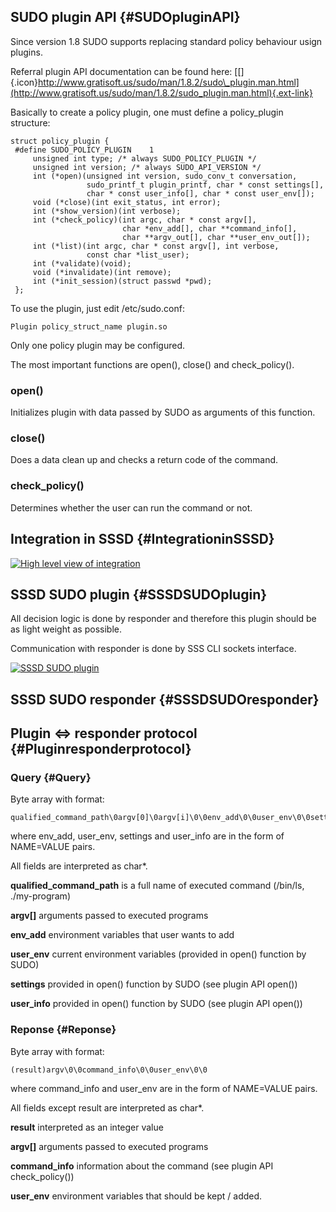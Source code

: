 SUDO plugin API {#SUDOpluginAPI}
---------------

Since version 1.8 SUDO supports replacing standard policy behaviour
usign plugins.

Referral plugin API documentation can be found here:
[[​]{.icon}http://www.gratisoft.us/sudo/man/1.8.2/sudo\_plugin.man.html](http://www.gratisoft.us/sudo/man/1.8.2/sudo_plugin.man.html){.ext-link}

Basically to create a policy plugin, one must define a policy\_plugin
structure:

``` {.wiki}
struct policy_plugin {
 #define SUDO_POLICY_PLUGIN    1
     unsigned int type; /* always SUDO_POLICY_PLUGIN */
     unsigned int version; /* always SUDO_API_VERSION */
     int (*open)(unsigned int version, sudo_conv_t conversation,
                 sudo_printf_t plugin_printf, char * const settings[],
                 char * const user_info[], char * const user_env[]);
     void (*close)(int exit_status, int error);
     int (*show_version)(int verbose);
     int (*check_policy)(int argc, char * const argv[],
                         char *env_add[], char **command_info[],
                         char **argv_out[], char **user_env_out[]);
     int (*list)(int argc, char * const argv[], int verbose,
                 const char *list_user);
     int (*validate)(void);
     void (*invalidate)(int remove);
     int (*init_session)(struct passwd *pwd);
 };
```

To use the plugin, just edit /etc/sudo.conf:

``` {.wiki}
Plugin policy_struct_name plugin.so
```

Only one policy plugin may be configured.

The most important functions are open(), close() and check\_policy().

### open()

Initializes plugin with data passed by SUDO as arguments of this
function.

### close()

Does a data clean up and checks a return code of the command.

### check\_policy()

Determines whether the user can run the command or not.

Integration in SSSD {#IntegrationinSSSD}
-------------------

[![High level view of
integration](https://fedorahosted.org/sssd/raw-attachment/wiki/DesignDocs/SUDOIntegration/sudo_highlevel.jpeg "High level view of integration")](https://fedorahosted.org/sssd/attachment/wiki/DesignDocs/SUDOIntegration/sudo_highlevel.jpeg)

SSSD SUDO plugin {#SSSDSUDOplugin}
----------------

All decision logic is done by responder and therefore this plugin should
be as light weight as possible.

Communication with responder is done by SSS CLI sockets interface.

[![SSSD SUDO
plugin](https://fedorahosted.org/sssd/raw-attachment/wiki/DesignDocs/SUDOIntegration/sudo_plugin.png "SSSD SUDO plugin")](https://fedorahosted.org/sssd/attachment/wiki/DesignDocs/SUDOIntegration/sudo_plugin.png)

SSSD SUDO responder {#SSSDSUDOresponder}
-------------------

Plugin &lt;=&gt; responder protocol {#Pluginresponderprotocol}
-----------------------------------

### Query {#Query}

Byte array with format:

``` {.wiki}
qualified_command_path\0argv[0]\0argv[i]\0\0env_add\0\0user_env\0\0settings\0\0user_info\0\0
```

where env\_add, user\_env, settings and user\_info are in the form of
NAME=VALUE pairs.

All fields are interpreted as char\*.

**qualified\_command\_path** is a full name of executed command
(/bin/ls, ./my-program)

**argv\[\]** arguments passed to executed programs

**env\_add** environment variables that user wants to add

**user\_env** current environment variables (provided in open() function
by SUDO)

**settings** provided in open() function by SUDO (see plugin API open())

**user\_info** provided in open() function by SUDO (see plugin API
open())

### Reponse {#Reponse}

Byte array with format:

``` {.wiki}
(result)argv\0\0command_info\0\0user_env\0\0
```

where command\_info and user\_env are in the form of NAME=VALUE pairs.

All fields except result are interpreted as char\*.

**result** interpreted as an integer value

**argv\[\]** arguments passed to executed programs

**command\_info** information about the command (see plugin API
check\_policy())

**user\_env** environment variables that should be kept / added.
